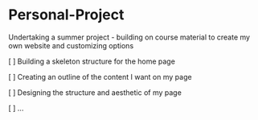 # Personal-Project
Undertaking a summer project - building on course material to create my own website and customizing options

[ ] Building a skeleton structure for the home page

[ ] Creating an outline of the content I want on my page 

[ ] Designing the structure and aesthetic of my page

[ ] ...
